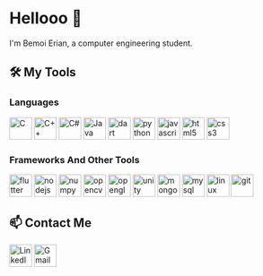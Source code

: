 # Hellooo 👋

I'm Bemoi Erian, a computer engineering student.

<!-- ## 📊 My GitHub Stats

[![Bemoi's GitHub stats](https://github-readme-stats.vercel.app/api?username=bemoierian&show_icons=true&theme=radical&count_private=true&include_all_commits=false)](https://github.com/anuraghazra/github-readme-stats)
 -->
<!-- [![Top Langs](https://github-readme-stats.vercel.app/api/top-langs/?username=bemoierian&theme=radical)](https://github.com/anuraghazra/github-readme-stats) -->

## 🛠️ My Tools

### Languages

<img src="https://cdn.jsdelivr.net/gh/devicons/devicon/icons/c/c-original.svg" alt="C" width="40" height="40"/> <img src="https://cdn.jsdelivr.net/gh/devicons/devicon/icons/cplusplus/cplusplus-original.svg" alt="C++" width="40" height="40"/> <img src="https://cdn.jsdelivr.net/gh/devicons/devicon/icons/csharp/csharp-original.svg" alt="C#" width="40" height="40"/> <img src="https://cdn.jsdelivr.net/gh/devicons/devicon/icons/java/java-original.svg" alt="Java" width="40" height="40"/> <img src="https://cdn.jsdelivr.net/gh/devicons/devicon/icons/dart/dart-original.svg" alt="dart" width="40" height="40"/> <img src="https://cdn.jsdelivr.net/gh/devicons/devicon/icons/python/python-original.svg" alt="python" width="40" height="40"/> <img src="https://cdn.jsdelivr.net/gh/devicons/devicon/icons/javascript/javascript-original.svg" alt="javascript" width="40" height="40"/> <img src="https://cdn.jsdelivr.net/gh/devicons/devicon/icons/html5/html5-original-wordmark.svg" alt="html5" width="40" height="40"/> <img src="https://cdn.jsdelivr.net/gh/devicons/devicon/icons/css3/css3-original-wordmark.svg" alt="css3" width="40" height="40"/>

### Frameworks And Other Tools

<img src="https://cdn.jsdelivr.net/gh/devicons/devicon/icons/flutter/flutter-original.svg" alt="flutter" width="40" height="40"/> <img src="https://cdn.jsdelivr.net/gh/devicons/devicon/icons/nodejs/nodejs-original.svg" alt="nodejs" width="40" height="40"/> <img src="https://cdn.jsdelivr.net/gh/devicons/devicon/icons/numpy/numpy-original.svg" alt="numpy" width="40" height="40"/> <img src="https://cdn.jsdelivr.net/gh/devicons/devicon/icons/opencv/opencv-original-wordmark.svg" alt="opencv" width="40" height="40"/> <img src="https://cdn.jsdelivr.net/gh/devicons/devicon/icons/opengl/opengl-original.svg" alt="opengl" width="40" height="40"/> <img src="https://cdn.jsdelivr.net/gh/devicons/devicon/icons/unity/unity-original.svg" alt="unity" width="40" height="40"/> <img src="https://cdn.jsdelivr.net/gh/devicons/devicon/icons/mongodb/mongodb-original-wordmark.svg" alt="mongodb" width="40" height="40"/> <img src="https://cdn.jsdelivr.net/gh/devicons/devicon/icons/mysql/mysql-original-wordmark.svg" alt="mysql" width="40" height="40"/> <img src="https://cdn.jsdelivr.net/gh/devicons/devicon/icons/linux/linux-original.svg" alt="linux" width="40" height="40"/> <img src="https://cdn.jsdelivr.net/gh/devicons/devicon/icons/git/git-original.svg" alt="git" width="40" height="40"/>

## 📫 Contact Me

<a href="https://www.linkedin.com/in/bemoi-erian-a8a231221/"><img src="https://img.icons8.com/color/48/000000/linkedin.png" alt="LinkedIn" width="40" height="40"/></a> <a href="mailto:bemoi.erian@gmail.com"><img src="https://img.icons8.com/color/48/000000/gmail-new.png" alt="Gmail" width="40" height="40"/></a>

